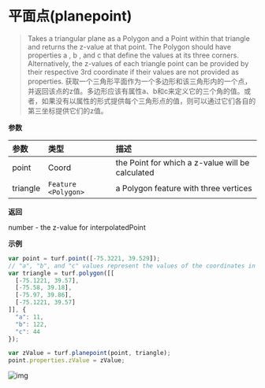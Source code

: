 # 平面点(planepoint)

> Takes a triangular plane as a Polygon and a Point within that triangle and returns the z-value at that point. The Polygon should have properties a , b , and c that define the values at its three corners. Alternatively, the z-values of each triangle point can be provided by their respective 3rd coordinate if their values are not provided as properties.
> 获取一个三角形平面作为一个多边形和该三角形内的一个点，并返回该点的z值。多边形应该有属性a、b和c来定义它的三个角的值。或者，如果没有以属性的形式提供每个三角形点的值，则可以通过它们各自的第三坐标提供它们的z值。

**参数**

| 参数     | 类型                | 描述                                             |
| :------- | :------------------ | :----------------------------------------------- |
| point    | Coord               | the Point for which a z-value will be calculated |
| triangle | `Feature <Polygon>` | a Polygon feature with three vertices            |

**返回**

number - the z-value for interpolatedPoint

**示例**

```js
var point = turf.point([-75.3221, 39.529]);
// "a", "b", and "c" values represent the values of the coordinates in order.
var triangle = turf.polygon([[
  [-75.1221, 39.57],
  [-75.58, 39.18],
  [-75.97, 39.86],
  [-75.1221, 39.57]
]], {
  "a": 11,
  "b": 122,
  "c": 44
});

var zValue = turf.planepoint(point, triangle);
point.properties.zValue = zValue;
```

![img](https://pzy-images.oss-cn-hangzhou.aliyuncs.com/img/planepoint.ce685c8a.webp)